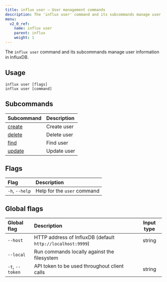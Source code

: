 ```yaml
---
title: influx user – User management commands
description: The 'influx user' command and its subcommands manage user information in InfluxDB.
menu:
  v2_0_ref:
    name: influx user
    parent: influx
    weight: 1
---
```


The `influx user` command and its subcommands manage user information in InfluxDB.

## Usage
```
influx user [flags]
influx user [command]
```

## Subcommands
| Subcommand                                       | Description |
|:----------                                       |:----------- |
| [create](/v2.0/reference/cli/influx/user/create) | Create user |
| [delete](/v2.0/reference/cli/influx/user/delete) | Delete user |
| [find](/v2.0/reference/cli/influx/user/find)     | Find user   |
| [update](/v2.0/reference/cli/influx/user/update) | Update user |

## Flags
| Flag           | Description                 |
|:----           |:-----------                 |
| `-h`, `--help` | Help for the `user` command |

## Global flags
| Global flag     | Description                                                | Input type |
|:-----------     |:-----------                                                |:----------:|
| `--host`        | HTTP address of InfluxDB (default `http://localhost:9999`) | string     |
| `--local`       | Run commands locally against the filesystem                |            |
| `-t`, `--token` | API token to be used throughout client calls               | string     |
